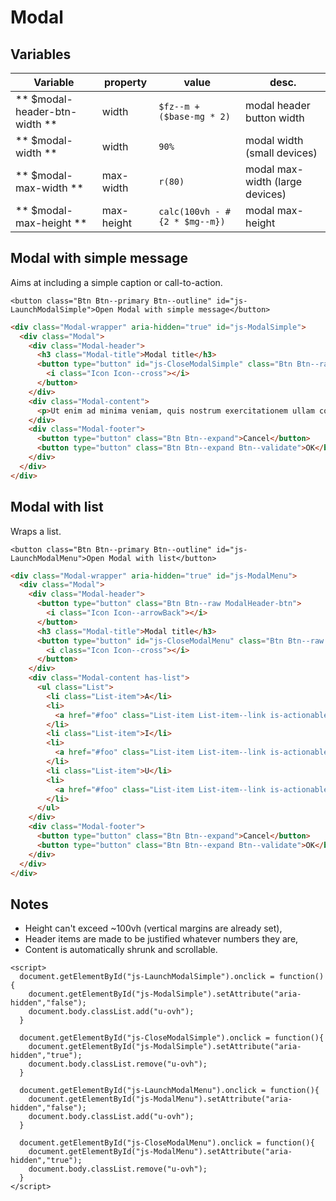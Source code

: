 # Modal

## Variables

| Variable                      | property   | value                         | desc.                           |
|-------------------------------|------------|-------------------------------|---------------------------------|
| ** $modal-header-btn-width ** | width      | `$fz--m + ($base-mg * 2)`     | modal header button width       |
| ** $modal-width **            | width      | `90%`                         | modal width (small devices)     |
| ** $modal-max-width **        | max-width  | `r(80)`                       | modal max-width (large devices) |
| ** $modal-max-height **       | max-height | `calc(100vh - #{2 * $mg--m})` | modal max-height                |



## Modal with simple message
Aims at including a simple caption or call-to-action.

```esc
<button class="Btn Btn--primary Btn--outline" id="js-LaunchModalSimple">Open Modal with simple message</button>
```

```html
<div class="Modal-wrapper" aria-hidden="true" id="js-ModalSimple">
  <div class="Modal">
    <div class="Modal-header">
      <h3 class="Modal-title">Modal title</h3>
      <button type="button" id="js-CloseModalSimple" class="Btn Btn--raw ModalHeader-btn">
        <i class="Icon Icon--cross"></i>
      </button>
    </div>
    <div class="Modal-content">
      <p>Ut enim ad minima veniam, quis nostrum exercitationem ullam corporis suscipit laboriosam, nisi ut aliquid ex ea commodi consequatur?</p>
    </div>
    <div class="Modal-footer">
      <button type="button" class="Btn Btn--expand">Cancel</button>
      <button type="button" class="Btn Btn--expand Btn--validate">OK</button>
    </div>
  </div>
</div>
```



## Modal with list
Wraps a list.

```esc
<button class="Btn Btn--primary Btn--outline" id="js-LaunchModalMenu">Open Modal with list</button>
```

```html
<div class="Modal-wrapper" aria-hidden="true" id="js-ModalMenu">
  <div class="Modal">
    <div class="Modal-header">
      <button type="button" class="Btn Btn--raw ModalHeader-btn">
        <i class="Icon Icon--arrowBack"></i>
      </button>
      <h3 class="Modal-title">Modal title</h3>
      <button type="button" id="js-CloseModalMenu" class="Btn Btn--raw ModalHeader-btn">
        <i class="Icon Icon--cross"></i>
      </button>
    </div>
    <div class="Modal-content has-list">
      <ul class="List">
        <li class="List-item">A</li>
        <li>
          <a href="#foo" class="List-item List-item--link is-actionable">E</a>
        </li>
        <li class="List-item">I</li>
        <li>
          <a href="#foo" class="List-item List-item--link is-actionable">O</a>
        </li>
        <li class="List-item">U</li>
        <li>
          <a href="#foo" class="List-item List-item--link is-actionable">Y</a>
        </li>
      </ul>
    </div>
    <div class="Modal-footer">
      <button type="button" class="Btn Btn--expand">Cancel</button>
      <button type="button" class="Btn Btn--expand Btn--validate">OK</button>
    </div>
  </div>
</div>
```



## Notes
- Height can't exceed ~100vh (vertical margins are already set),
- Header items are made to be justified whatever numbers they are,
- Content is automatically shrunk and scrollable.


```esc
<script>
  document.getElementById("js-LaunchModalSimple").onclick = function(){
    document.getElementById("js-ModalSimple").setAttribute("aria-hidden","false");
    document.body.classList.add("u-ovh");
  }

  document.getElementById("js-CloseModalSimple").onclick = function(){
    document.getElementById("js-ModalSimple").setAttribute("aria-hidden","true");
    document.body.classList.remove("u-ovh");
  }

  document.getElementById("js-LaunchModalMenu").onclick = function(){
    document.getElementById("js-ModalMenu").setAttribute("aria-hidden","false");
    document.body.classList.add("u-ovh");
  }

  document.getElementById("js-CloseModalMenu").onclick = function(){
    document.getElementById("js-ModalMenu").setAttribute("aria-hidden","true");
    document.body.classList.remove("u-ovh");
  }
</script>
```
